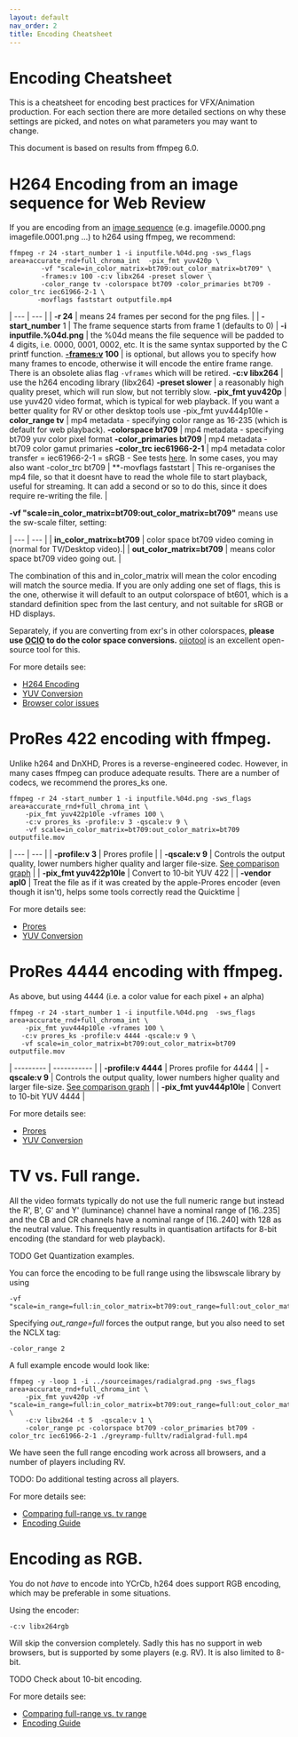 ```yaml
---
layout: default
nav_order: 2
title: Encoding Cheatsheet
---
```


# Encoding Cheatsheet

This is a cheatsheet for encoding best practices for VFX/Animation production. For each section there are more detailed sections on why these settings are picked, and notes on what parameters you may want to change.

This document is based on results from ffmpeg 6.0.

# H264 Encoding from an image sequence for Web Review

If you are encoding from an [image sequence](FfmpegInputs.html) (e.g. imagefile.0000.png imagefile.0001.png ...) to h264 using ffmpeg, we recommend:

<!---
name: test_quickstart
sources: 
- sourceimages/chip-chart-1080-16bit-noicc.png.yml
comparisontest:
   - testtype: idiff
     compare_image: ../sourceimages/chip-chart-1080-16bit-noicc-yuv420p.png
   - testtype: assertresults
     tests:
     - assert: less
       value: max_error
       less: 0.00195
-->
```console
ffmpeg -r 24 -start_number 1 -i inputfile.%04d.png -sws_flags area+accurate_rnd+full_chroma_int  -pix_fmt yuv420p \
        -vf "scale=in_color_matrix=bt709:out_color_matrix=bt709" \
        -frames:v 100 -c:v libx264 -preset slower \
        -color_range tv -colorspace bt709 -color_primaries bt709 -color_trc iec61966-2-1 \
       -movflags faststart outputfile.mp4
```

| --- | --- |
| **-r 24**     | means 24 frames per second for the png files. |
| **-start_number** 1 | The frame sequence starts from frame 1 (defaults to 0) |
**-i inputfile.%04d.png** | the %04d means the file sequence will be padded to 4 digits, i.e. 0000, 0001, 0002, etc. It is the same syntax supported by the C printf function.
**[-frames:v](https://ffmpeg.org/ffmpeg.html#toc-Video-Options) 100** | is optional, but allows you to specify how many frames to encode, otherwise it will encode the entire frame range. There is an obsolete alias flag `-vframes` which will be retired.
**-c:v libx264** | use the h264 encoding library (libx264)
**-preset slower** | a reasonably high quality preset, which will run slow, but not terribly slow.
**-pix_fmt yuv420p** | use yuv420 video format, which is typical for web playback. If you want a better quality for RV or other desktop tools use -pix_fmt yuv444p10le
**-color_range tv** | mp4 metadata - specifying color range as 16-235 (which is default for web playback).
**-colorspace bt709** | mp4 metadata - specifying bt709 yuv color pixel format
**-color_primaries bt709** | mp4 metadata - bt709 color gamut primaries
**-color_trc iec61966-2-1** | mp4 metadata color transfer = iec61966-2-1 = sRGB - See tests [here](WebColorPreservation.html). In some cases, you may also want -color_trc bt709 |
**-movflags faststart | This re-organises the mp4 file, so that it doesnt have to read the whole file to start playback, useful for streaming. It can add a second or so to do this, since it does require re-writing the file. |

**-vf "scale=in_color_matrix=bt709:out_color_matrix=bt709"** means use the sw-scale filter, setting:

| --- | --- |
| **in_color_matrix=bt709** | color space bt709 video coming in (normal for TV/Desktop video).|
| **out_color_matrix=bt709** | means color space bt709 video going out.  |

The combination of this and in_color_matrix will mean the color encoding will match the source media. If you are only adding one set of flags, this is the one, otherwise it will default to an output colorspace of bt601, which is a standard definition spec from the last century, and not suitable for sRGB or HD displays.

Separately, if you are converting from exr's in other colorspaces, **please use [OCIO](https://opencolorio.org/) to do the color space conversions.** [oiiotool](https://openimageio.readthedocs.io/en/latest/oiiotool.html) is an excellent open-source tool for this.

For more details see:
   * [H264 Encoding](EncodeH264.html)
   * [YUV Conversion](ColorPreservation.html#yuv)
   * [Browser color issues](WebColorPreservation.html)


# ProRes 422 encoding with ffmpeg.

Unlike h264 and DnXHD, Prores is a reverse-engineered codec. However, in many cases ffmpeg can produce adequate results. There are a number of codecs, we recommend the prores_ks one.

<!---
name: test_proresquickstart
sources: 
- sourceimages/smptehdbars_10.dpx.yml
comparisontest:
   - testtype: idiff
     compare_image: ../sourceimages/smptehdbars_10_yuv422p10le.png
   - testtype: assertresults
     tests:
     - assert: less
       value: max_error
       less: 0.00195
-->
```console
ffmpeg -r 24 -start_number 1 -i inputfile.%04d.png -sws_flags area+accurate_rnd+full_chroma_int \
    -pix_fmt yuv422p10le -vframes 100 \
    -c:v prores_ks -profile:v 3 -qscale:v 9 \
    -vf scale=in_color_matrix=bt709:out_color_matrix=bt709 outputfile.mov
```

| --- | --- |
| **-profile:v 3** | Prores profile |
| **-qscale:v 9** | Controls the output quality, lower numbers higher quality and larger file-size. [See comparison graph](/EncodeProres.html#prores_ks--qscalev-comparison) |
| **-pix_fmt yuv422p10le** | Convert to 10-bit YUV 422 |
| **-vendor apl0** | Treat the file as if it was created by the apple-Prores encoder (even though it isn't), helps some tools correctly read the Quicktime |

For more details see:
   * [Prores](EncodeProres.html)
   * [YUV Conversion](ColorPreservation.html#yuv)

# ProRes 4444 encoding with ffmpeg.

As above, but using 4444 (i.e. a color value for each pixel + an alpha)

<!---
name: test_prores444
sources: 
- sourceimages/smptehdbars_10.dpx.yml
comparisontest:
   - testtype: idiff
   - testtype: assertresults
     tests:
     - assert: less
       value: max_error
       less: 0.00195
-->
```console
ffmpeg -r 24 -start_number 1 -i inputfile.%04d.png  -sws_flags area+accurate_rnd+full_chroma_int \
    -pix_fmt yuv444p10le -vframes 100 \
   -c:v prores_ks -profile:v 4444 -qscale:v 9 \
   -vf scale=in_color_matrix=bt709:out_color_matrix=bt709 outputfile.mov
```

| ---------           | ----------- |
| **-profile:v 4444** | Prores profile for 4444 |
| **-qscale:v 9**     | Controls the output quality, lower numbers higher quality and larger file-size. [See comparison graph](/EncodeProres.html#prores_ks--qscalev-comparison) |
| **-pix_fmt yuv444p10le** | Convert to 10-bit YUV 4444 |

For more details see:
   * [Prores](Encoding.md#prores)
   * [YUV Conversion](ColorPreservation.md#yuv)

# TV vs. Full range. <a name="tvfull"></a>
All the video formats typically do not use the full numeric range but instead the R', B', G' and Y' (luminance) channel have a nominal range of [16..235]  and the CB and CR channels have a nominal range of [16..240] with 128 as the neutral value. This frequently results in quantisation artifacts for 8-bit encoding (the standard for web playback).

TODO Get Quantization examples.

You can force the encoding to be full range using the libswscale library by using
```
-vf "scale=in_range=full:in_color_matrix=bt709:out_range=full:out_color_matrix=bt709"
```
Specifying *out_range=full* forces the output range, but you also need to set the NCLX tag:
```
-color_range 2
```
A full example encode would look like:

<!---
name: test_fullrange
sources: 
- sourceimages/radialgrad.png.yml
comparisontest:
   - testtype: idiff
   - testtype: assertresults
     tests:
     - assert: less
       value: max_error
       less: 0.00195
-->
```console
ffmpeg -y -loop 1 -i ../sourceimages/radialgrad.png -sws_flags area+accurate_rnd+full_chroma_int \
    -pix_fmt yuv420p -vf "scale=in_range=full:in_color_matrix=bt709:out_range=full:out_color_matrix=bt709" \
    -c:v libx264 -t 5  -qscale:v 1 \
    -color_range pc -colorspace bt709 -color_primaries bt709 -color_trc iec61966-2-1 ./greyramp-fulltv/radialgrad-full.mp4
```
We have seen the full range encoding work across all browsers, and a number of players including RV.

TODO: Do additional testing across all players.

For more details see:
   * [Comparing full-range vs. tv range](https://academysoftwarefoundation.github.io/EncodingGuidelines/tests/greyramp-fulltv/compare.html)
   * [Encoding Guide](Encoding.html#range)


# Encoding as RGB. <a name="rgbencode"></a>
You do not *have* to encode into YCrCb, h264 does support RGB encoding, which may be preferable in some situations.

Using the encoder:
```
-c:v libx264rgb
```
Will skip the conversion completely. Sadly this has no support in web browsers, but is supported by some players (e.g. RV). It is also limited to 8-bit.

TODO Check about 10-bit encoding.

For more details see:
   * [Comparing full-range vs. tv range](https://academysoftwarefoundation.github.io/EncodingGuidelines/tests/greyramp-fulltv/compare.html)
   * [Encoding Guide](Encoding.html#range)
